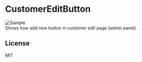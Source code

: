 # CustomerEditButton  
![Sample](https://github.com/Alexander-Pop/MageCode/blob/master/docs/CustomerEditButton.png "CustomerEditButton screenshot")  
Shows how add new button in customer edit page (admin panel).    

License
----
MIT
